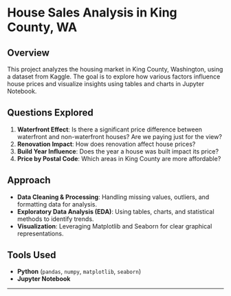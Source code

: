 # House Sales Analysis in King County, WA  

## Overview  
This project analyzes the housing market in King County, Washington, using a dataset from Kaggle. The goal is to explore how various factors influence house prices and visualize insights using tables and charts in Jupyter Notebook.  

## Questions Explored  
1. **Waterfront Effect**: Is there a significant price difference between waterfront and non-waterfront houses? Are we paying just for the view?  
2. **Renovation Impact**: How does renovation affect house prices?  
3. **Build Year Influence**: Does the year a house was built impact its price?  
4. **Price by Postal Code**: Which areas in King County are more affordable?  

## Approach  
- **Data Cleaning & Processing**: Handling missing values, outliers, and formatting data for analysis.  
- **Exploratory Data Analysis (EDA)**: Using tables, charts, and statistical methods to identify trends.  
- **Visualization**: Leveraging Matplotlib and Seaborn for clear graphical representations.  

## Tools Used  
- **Python** (`pandas`, `numpy`, `matplotlib`, `seaborn`)  
- **Jupyter Notebook**  

---

